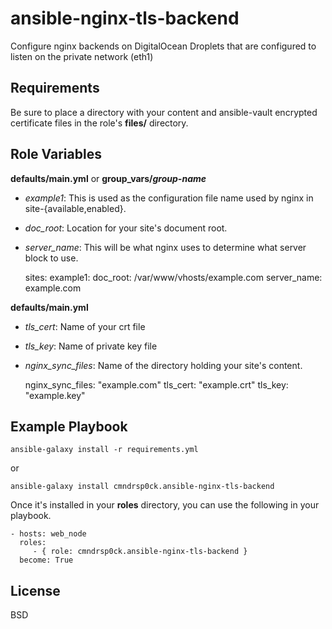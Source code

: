 ansible-nginx-tls-backend
=========
Configure nginx backends on DigitalOcean Droplets that are configured to listen on the private network (eth1)

Requirements
------------
Be sure to place a directory with your content and ansible-vault encrypted certificate files in the role's **files/** directory.

Role Variables
--------------
**defaults/main.yml** or **group_vars/*group-name***

* *example1*: This is used as the configuration file name used by nginx in site-{available,enabled}.
* *doc_root*: Location for your site's document root.
* *server_name*: This will be what nginx uses to determine what server block to use.


    sites:
      example1:
        doc_root: /var/www/vhosts/example.com
        server_name: example.com

**defaults/main.yml**
* *tls_cert*: Name of your crt file
* *tls_key*: Name of private key file
* *nginx_sync_files*: Name of the directory holding your site's content.


    nginx_sync_files: "example.com"
    tls_cert: "example.crt"
    tls_key: "example.key"


Example Playbook
----------------

    ansible-galaxy install -r requirements.yml

or

    ansible-galaxy install cmndrsp0ck.ansible-nginx-tls-backend

Once it's installed in your **roles** directory, you can use the following in your playbook.

    - hosts: web_node
      roles:
         - { role: cmndrsp0ck.ansible-nginx-tls-backend }
      become: True

License
-------

BSD
